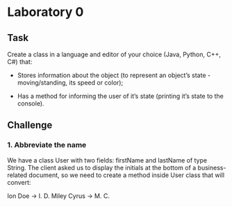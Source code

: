 # Laboratory 0

## Task

Create a class in a language and editor of your choice (Java, Python, C++, C#) that:

- Stores information about the object (to represent an object’s state - moving/standing, its speed or color);

- Has a method for informing the user of it’s state (printing it’s state to the console).

## Challenge

### 1. Abbreviate the name

We have a class User with two fields: firstName and lastName of type String.
The client asked us to display the initials at the bottom of a business-related document, so we need to create a method inside User class that will convert:

Ion Doe -> I. D.
Miley Cyrus -> M. C.
